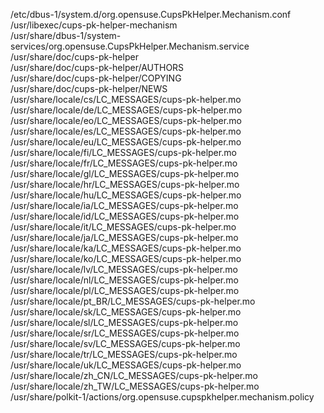 /etc/dbus-1/system.d/org.opensuse.CupsPkHelper.Mechanism.conf  
/usr/libexec/cups-pk-helper-mechanism  
/usr/share/dbus-1/system-services/org.opensuse.CupsPkHelper.Mechanism.service  
/usr/share/doc/cups-pk-helper  
/usr/share/doc/cups-pk-helper/AUTHORS  
/usr/share/doc/cups-pk-helper/COPYING  
/usr/share/doc/cups-pk-helper/NEWS  
/usr/share/locale/cs/LC\_MESSAGES/cups-pk-helper.mo  
/usr/share/locale/de/LC\_MESSAGES/cups-pk-helper.mo  
/usr/share/locale/eo/LC\_MESSAGES/cups-pk-helper.mo  
/usr/share/locale/es/LC\_MESSAGES/cups-pk-helper.mo  
/usr/share/locale/eu/LC\_MESSAGES/cups-pk-helper.mo  
/usr/share/locale/fi/LC\_MESSAGES/cups-pk-helper.mo  
/usr/share/locale/fr/LC\_MESSAGES/cups-pk-helper.mo  
/usr/share/locale/gl/LC\_MESSAGES/cups-pk-helper.mo  
/usr/share/locale/hr/LC\_MESSAGES/cups-pk-helper.mo  
/usr/share/locale/hu/LC\_MESSAGES/cups-pk-helper.mo  
/usr/share/locale/ia/LC\_MESSAGES/cups-pk-helper.mo  
/usr/share/locale/id/LC\_MESSAGES/cups-pk-helper.mo  
/usr/share/locale/it/LC\_MESSAGES/cups-pk-helper.mo  
/usr/share/locale/ja/LC\_MESSAGES/cups-pk-helper.mo  
/usr/share/locale/ka/LC\_MESSAGES/cups-pk-helper.mo  
/usr/share/locale/ko/LC\_MESSAGES/cups-pk-helper.mo  
/usr/share/locale/lv/LC\_MESSAGES/cups-pk-helper.mo  
/usr/share/locale/nl/LC\_MESSAGES/cups-pk-helper.mo  
/usr/share/locale/pl/LC\_MESSAGES/cups-pk-helper.mo  
/usr/share/locale/pt\_BR/LC\_MESSAGES/cups-pk-helper.mo  
/usr/share/locale/sk/LC\_MESSAGES/cups-pk-helper.mo  
/usr/share/locale/sl/LC\_MESSAGES/cups-pk-helper.mo  
/usr/share/locale/sr/LC\_MESSAGES/cups-pk-helper.mo  
/usr/share/locale/sv/LC\_MESSAGES/cups-pk-helper.mo  
/usr/share/locale/tr/LC\_MESSAGES/cups-pk-helper.mo  
/usr/share/locale/uk/LC\_MESSAGES/cups-pk-helper.mo  
/usr/share/locale/zh\_CN/LC\_MESSAGES/cups-pk-helper.mo  
/usr/share/locale/zh\_TW/LC\_MESSAGES/cups-pk-helper.mo  
/usr/share/polkit-1/actions/org.opensuse.cupspkhelper.mechanism.policy  
